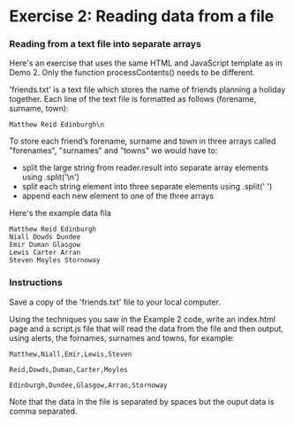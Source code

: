# Exercise 2: Reading data from a file

### Reading from a text file into separate arrays

Here's an exercise that uses the same HTML and JavaScript template as in Demo 2. Only the function processContents() needs to be different.

'friends.txt' is a text file which stores the name of friends planning a holiday together. Each line of the text file is formatted as follows (forename, surname, town):

```
Matthew Reid Edinburgh\n
```

To store each friend’s forename, surname and town in three arrays called "forenames", "surnames" and "towns" we would have to:

- split the large string from reader.result into separate array elements using .split('\n')
- split each string element into three separate elements using .split(' ')
- append each new element to one of the three arrays

Here's the example data fila
```
Matthew Reid Edinburgh
Niall Dowds Dundee
Emir Duman Glasgow
Lewis Carter Arran
Steven Moyles Stornoway
```

### Instructions

Save a copy of the 'friends.txt' file to your local computer.

Using the techniques you saw in the Example 2 code, write an index.html page and a script.js file that will read the data from the file and then output, using alerts, the fornames, surnames and towns, for example:
```
Matthew,Niall,Emir,Lewis,Steven
```
```
Reid,Dowds,Duman,Carter,Moyles
```
```
Edinburgh,Dundee,Glasgow,Arran,Stornoway
```

Note that the data in the file is separated by spaces but the ouput data is comma separated.


